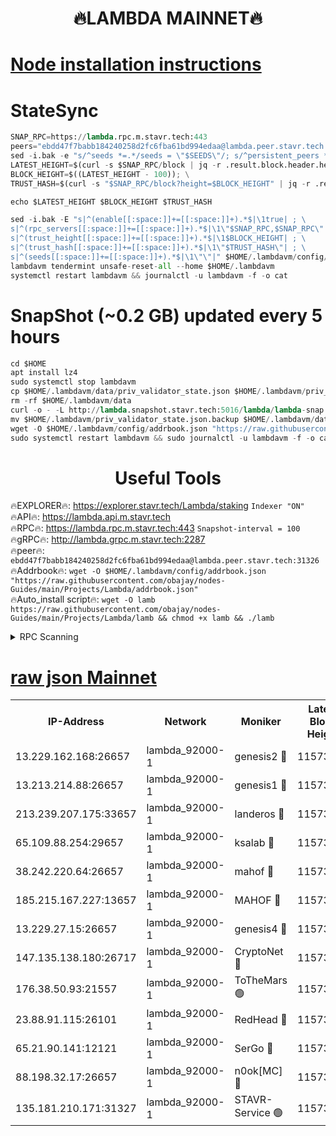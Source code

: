 <h1 align="center"> 🔥LAMBDA MAINNET🔥</h1>


[Node installation instructions](https://github.com/obajay/nodes-Guides/tree/main/Projects/Lambda)
=


# StateSync
```python
SNAP_RPC=https://lambda.rpc.m.stavr.tech:443
peers="ebdd47f7babb184240258d2fc6fba61bd994edaa@lambda.peer.stavr.tech:31326" 
sed -i.bak -e "s/^seeds *=.*/seeds = \"$SEEDS\"/; s/^persistent_peers *=.*/persistent_peers = \"$PEERS\"/" $HOME/.lambdavm/config/config.toml
LATEST_HEIGHT=$(curl -s $SNAP_RPC/block | jq -r .result.block.header.height); \
BLOCK_HEIGHT=$((LATEST_HEIGHT - 100)); \
TRUST_HASH=$(curl -s "$SNAP_RPC/block?height=$BLOCK_HEIGHT" | jq -r .result.block_id.hash)

echo $LATEST_HEIGHT $BLOCK_HEIGHT $TRUST_HASH

sed -i.bak -E "s|^(enable[[:space:]]+=[[:space:]]+).*$|\1true| ; \
s|^(rpc_servers[[:space:]]+=[[:space:]]+).*$|\1\"$SNAP_RPC,$SNAP_RPC\"| ; \
s|^(trust_height[[:space:]]+=[[:space:]]+).*$|\1$BLOCK_HEIGHT| ; \
s|^(trust_hash[[:space:]]+=[[:space:]]+).*$|\1\"$TRUST_HASH\"| ; \
s|^(seeds[[:space:]]+=[[:space:]]+).*$|\1\"\"|" $HOME/.lambdavm/config/config.toml
lambdavm tendermint unsafe-reset-all --home $HOME/.lambdavm
systemctl restart lambdavm && journalctl -u lambdavm -f -o cat

```
# SnapShot (~0.2 GB) updated every 5 hours
```python
cd $HOME
apt install lz4
sudo systemctl stop lambdavm
cp $HOME/.lambdavm/data/priv_validator_state.json $HOME/.lambdavm/priv_validator_state.json.backup
rm -rf $HOME/.lambdavm/data
curl -o - -L http://lambda.snapshot.stavr.tech:5016/lambda/lambda-snap.tar.lz4 | lz4 -c -d - | tar -x -C $HOME/.lambdavm --strip-components 2
mv $HOME/.lambdavm/priv_validator_state.json.backup $HOME/.lambdavm/data/priv_validator_state.json
wget -O $HOME/.lambdavm/config/addrbook.json "https://raw.githubusercontent.com/obajay/nodes-Guides/main/Projects/Lambda/addrbook.json"
sudo systemctl restart lambdavm && sudo journalctl -u lambdavm -f -o cat
```
 <h1 align="center"> Useful Tools</h1>

🔥EXPLORER🔥:      https://explorer.stavr.tech/Lambda/staking	        `Indexer "ON"` \
🔥API🔥: 			 		 https://lambda.api.m.stavr.tech \
🔥RPC🔥:           https://lambda.rpc.m.stavr.tech:443	              `Snapshot-interval = 100` \
🔥gRPC🔥:          http://lambda.grpc.m.stavr.tech:2287 \
🔥peer🔥:					 `ebdd47f7babb184240258d2fc6fba61bd994edaa@lambda.peer.stavr.tech:31326` \
🔥Addrbook🔥:    ```wget -O $HOME/.lambdavm/config/addrbook.json "https://raw.githubusercontent.com/obajay/nodes-Guides/main/Projects/Lambda/addrbook.json"``` \
🔥Auto_install script🔥: ```wget -O lamb https://raw.githubusercontent.com/obajay/nodes-Guides/main/Projects/Lambda/lamb && chmod +x lamb && ./lamb```


<details>
<summary>RPC Scanning</summary>

<h2 align="center"> We scan nodes in real time every 4 hours. And we provide the final result of RPC endpoints.
We cannot influence the operation of these nodes in any way. </h2>


```python
If Voting Power is higher than 0 --> then the Node is a validator of the network and may be subject to attack and be a potential threat to the chain.
```
```python
We marked such validators with a red symbol
```

</details>

[raw json Mainnet](https://rpc-check.lambm.stavr.tech/lambm/rpc-lambm-result.json)
=


<table><tr><th>IP-Address</th><th>Network</th><th>Moniker</th><th>Latest Block Height</th><th>Earliest Block Height</th><th>Catching Up</th><th>Tx Index</th><th>Voting Power</th><th>Scan Time</th></tr><tr><td>13.229.162.168:26657</td><td>lambda_92000-1</td><td>genesis2 🔴</td><td>11573481</td><td>1</td><td>False</td><td>on</td><td>16878690</td><td>2024-02-06T11:33:02.261918638UTC</td></tr><tr><td>13.213.214.88:26657</td><td>lambda_92000-1</td><td>genesis1 🔴</td><td>11573481</td><td>1</td><td>False</td><td>on</td><td>107835</td><td>2024-02-06T11:33:07.188546452UTC</td></tr><tr><td>213.239.207.175:33657</td><td>lambda_92000-1</td><td>landeros 🔴</td><td>11573480</td><td>8136001</td><td>False</td><td>off</td><td>1429328</td><td>2024-02-06T11:32:56.667549202UTC</td></tr><tr><td>65.109.88.254:29657</td><td>lambda_92000-1</td><td>ksalab 🔴</td><td>11573482</td><td>8715001</td><td>False</td><td>on</td><td>510465</td><td>2024-02-06T11:33:10.358233465UTC</td></tr><tr><td>38.242.220.64:26657</td><td>lambda_92000-1</td><td>mahof 🔴</td><td>11573479</td><td>10131001</td><td>False</td><td>off</td><td>770350</td><td>2024-02-06T11:32:52.251366671UTC</td></tr><tr><td>185.215.167.227:13657</td><td>lambda_92000-1</td><td>MAHOF 🔴</td><td>11573481</td><td>10134001</td><td>False</td><td>on</td><td>2051510</td><td>2024-02-06T11:33:05.980664081UTC</td></tr><tr><td>13.229.27.15:26657</td><td>lambda_92000-1</td><td>genesis4 🔴</td><td>11573481</td><td>11043001</td><td>False</td><td>on</td><td>9665448</td><td>2024-02-06T11:33:05.601937722UTC</td></tr><tr><td>147.135.138.180:26717</td><td>lambda_92000-1</td><td>CryptoNet 🔴</td><td>11573481</td><td>11383001</td><td>False</td><td>off</td><td>769138</td><td>2024-02-06T11:33:07.564256063UTC</td></tr><tr><td>176.38.50.93:21557</td><td>lambda_92000-1</td><td>ToTheMars 🟢</td><td>11573483</td><td>11395001</td><td>False</td><td>on</td><td>0</td><td>2024-02-06T11:33:12.971417420UTC</td></tr><tr><td>23.88.91.115:26101</td><td>lambda_92000-1</td><td>RedHead 🔴</td><td>11573480</td><td>11473480</td><td>False</td><td>off</td><td>553202</td><td>2024-02-06T11:32:56.916982538UTC</td></tr><tr><td>65.21.90.141:12121</td><td>lambda_92000-1</td><td>SerGo 🔴</td><td>11573483</td><td>11473483</td><td>False</td><td>off</td><td>10612050</td><td>2024-02-06T11:33:13.416342401UTC</td></tr><tr><td>88.198.32.17:26657</td><td>lambda_92000-1</td><td>n0ok[MC] 🔴</td><td>11573483</td><td>11473483</td><td>False</td><td>off</td><td>1578630</td><td>2024-02-06T11:33:16.444269387UTC</td></tr><tr><td>135.181.210.171:31327</td><td>lambda_92000-1</td><td>STAVR-Service 🟢</td><td>11573482</td><td>11572501</td><td>False</td><td>on</td><td>0</td><td>2024-02-06T11:33:09.975008367UTC</td></tr></table>
